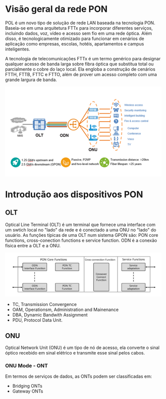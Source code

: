 ﻿# **Visão geral da rede PON**

POL é um novo tipo de solução de rede LAN baseada na tecnologia PON. Baseia-se em uma arquitetura FTTx para incorporar diferentes serviços, incluindo dados, voz, vídeo e acesso sem fio em uma rede óptica. Além disso, é tecnologicamente otimizado para funcionar em cenários de aplicação como empresas, escolas, hotéis, apartamentos e campus inteligentes.

A tecnologia de telecomunicações FTTx é um termo genérico para designar qualquer acesso de banda larga sobre fibra óptica que substitua total ou parcialmente o cobre do laço local. Ela engloba a construção de cenários FTTH, FTTB, FTTC e FTTO, além de prover um acesso completo com uma grande largura de banda.

<img src="images/05 - gpon1.png"/>


# **Introdução aos dispositivos PON**

## OLT

Optical Line Terminal (OLT) é um terminal que fornece uma interface com um swtich local no "lado" da rede e é conectado a uma ONU no "lado" do usuário. As funções típicas de uma OLT num sistema GPON são: PON core functions, cross-conection functions e service function. ODN é a conexão física entre a OLT e a ONU.

<img src="images/05 - gpon2.png"/>

- TC, Transmission Convergence
- OAM, Operationsm, Administration and Mainenance
- DBA, Dynamic Bandwith Assignment
- PDU, Protocol Data Unit.

## ONU

Optical Network Unit (ONU) é um tipo de nó de acesso, ela converte o sinal óptico recebido em sinal elétrico e transmite esse sinal pelos cabos.

### ONU Mode - ONT

Em termos de serviços de dados, as ONTs podem ser classificadas em:

- Bridging ONTs
- Gateway ONTs 
